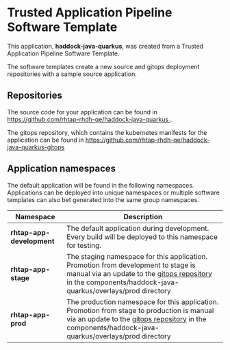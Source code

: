# Trusted Application Pipeline Software Template

This application, **haddock-java-quarkus**, was created from a Trusted Application Pipeline Software Template.

The software templates create a new source and gitops deployment repositories with a sample source application. 

## Repositories

The source code for your application can be found in [https://github.com/rhtap-rhdh-qe/haddock-java-quarkus ](https://github.com/rhtap-rhdh-qe/haddock-java-quarkus ).
 
The gitops repository, which contains the kubernetes manifests for the application can be found in 
[https://github.com/rhtap-rhdh-qe/haddock-java-quarkus-gitops ](https://github.com/rhtap-rhdh-qe/haddock-java-quarkus-gitops ) 

## Application namespaces 

The default application will be found in the following namespaces. Applications can be deployed into unique namespaces or multiple software templates can also bet generated into the same group namespaces.  

|  Namespace   |  Description   |  
| -------- | -------- |   
| **rhtap-app-development** | The default application during development. Every build will be deployed to this namespace for testing. | 
| **rhtap-app-stage** | The staging namespace for this application. Promotion from development to stage is manual via an update to the [gitops repository](https://github.com/rhtap-rhdh-qe/haddock-java-quarkus-gitops ) in the components/haddock-java-quarkus/overlays/prod directory |  
| **rhtap-app-prod** | The production namespace for this application. Promotion from stage to production is manual via an update to the [gitops repository](https://github.com/rhtap-rhdh-qe/haddock-java-quarkus-gitops ) in the components/haddock-java-quarkus/overlays/prod directory | 